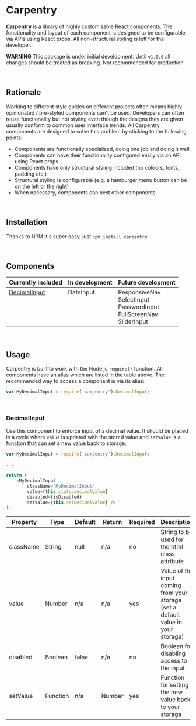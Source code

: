 # Carpentry

**Carpentry** is a library of highly customisable React components. The
functionality and layout of each component is designed to be configurable
via APIs using React props. All non-structural styling is left for the
developer.

**WARNING** This package is under initial development. Until `v1.0.0` all
changes should be treated as breaking. Not recommended for production.

<br>

## Rationale

Working to different style guides on different projects often means highly
opinionated / pre-styled components can't be used. Developers can often reuse
functionality but not styling even though the designs they are given usually
conform to common user interface trends. All Carpentry components are designed
to solve this problem by sticking to the following points:

+ Components are functionally specialised, doing one job and doing it well
+ Components can have their functionality configured easily via an API using
	React props
+ Components have only structural styling included (no colours, fonts, padding
	etc.)
+ Structural styling is configurable (e.g. a hamburger menu button can be on
	the left or the right)
+ When necessary, components can nest other components

<br>

## Installation

Thanks to NPM it's super easy, just `npm install carpentry`.

<br>

## Components

<table>
	<thead>
		<tr>
			<th>Currently included</th>
			<th>In development</th>
			<th>Future development</th>
		</tr>
	</thead>
	<tbody>
		<tr>
			<td valign="top">
				<a href="#decimalinput">DecimalInput</a>
			</td>
			<td valign="top">
				DateInput
			</td>
			<td valign="top">
				ResponsiveNav<br>
				SelectInput<br>
				PasswordInput<br>
				FullScreenNav<br>
				SliderInput
			</td>
		</tr>
	</tbody>
</table>

<br>

## Usage

Carpentry is built to work with the Node.js `require()` function. All
components have an alias which are listed in the table above. The
recommended way to access a component is via its alias:

``` javascript
var MyDecimalInput = require('carpentry').DecimalInput;
```

<br>

### DecimalInput

Use this component to enforce input of a decimal value. It should be placed
in a cycle where `value` is updated with the stored value and `setValue` is
a function that can set a new value back to storage.

``` javascript
var MyDecimalInput = require('carpentry').DecimalInput;

...

return (
	<MyDecimalInput
		className="MyDecimalInput"
		value={this.state.decimalValue}
		disabled={isDisabled}
		setValue={this.setDecimalValue} />
);
```

<table>
	<thead>
		<tr>
			<th>Property</th>
			<th>Type</th>
			<th>Default</th>
			<th>Return</th>
			<th>Required</th>
			<th>Description</th>
		</tr>
	</thead>
	<tbody>
		<tr>
			<td>className</td>
			<td>String</td>
			<td>null</td>
			<td>n/a</td>
			<td>no</td>
			<td>String to be used for the html class attribute</td>
		</tr>
		<tr>
			<td>value</td>
			<td>Number</td>
			<td>n/a</td>
			<td>n/a</td>
			<td>yes</td>
			<td>Value of the input coming from your storage (set a default
				value in your storage)</td>
		</tr>
		<tr>
			<td>disabled</td>
			<td>Boolean</td>
			<td>false</td>
			<td>n/a</td>
			<td>no</td>
			<td>Boolean for disabling access to the input</td>
		</tr>
		<tr>
			<td>setValue</td>
			<td>Function</td>
			<td>n/a</td>
			<td>Number</td>
			<td>yes</td>
			<td>Function for setting the new value back to your storage</td>
		</tr>
	</tbody>
</table>
